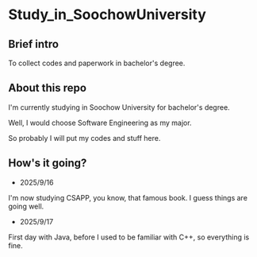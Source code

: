 # Study_in_SoochowUniversity

## Brief intro
To collect codes and paperwork in bachelor's degree.

## About this repo

I'm currently studying in Soochow University for bachelor's degree. 

Well, I would choose Software Engineering as my major.

So probably I will put my codes and stuff here.

## How's it going?

* 2025/9/16

I'm now studying CSAPP, you know, that famous book. I guess things are going well.

* 2025/9/17

First day with Java, before I used to be familiar with C++, so everything is fine.

